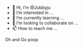 - 👋 Hi, I’m @Jubbyju
- 👀 I’m interested in ...
- 🌱 I’m currently learning ...
- 💞️ I’m looking to collaborate on ...
- 📫 How to reach me ...

<!---
Jubbyju/Jubbyju is a ✨ special ✨ repository because its `README.md` (this file) appears on your GitHub profile.
You can click the Preview link to take a look at your changes.
--->
Oh and Go poop
